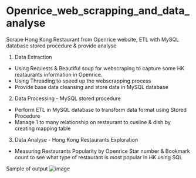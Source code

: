 # Openrice_web_scrapping_and_data_analyse

Scrape Hong Kong Restaurant from Openrice website, ETL with MySQL database stored procedure & provide analyse

1. Data Extraction
- Using Requests & Beautiful soup for webscraping to capture some HK reataurants information in Openrice.
- Using Threading to speed up the webscrapping process
- Provide base data cleansing and store data in MySQL database


2. Data Processing - MySQL stored procedure
- Perform ETL in MySQL database to transform data format using Stored Procedure
- Manage 1 to many relationship on restaurant to cusiine & dish by creating mapping table

3. Data Analyse - Hong Kong Restaurants Exploration
- Measuring Restaurants Popularity by Openrice Star number & Bookmark count to see what type of restaurant is most popular in HK using SQL

Sample of output
![image](https://user-images.githubusercontent.com/85422707/228155051-f5ed9bfe-74d5-47b6-8907-cc9b759b5272.png)
